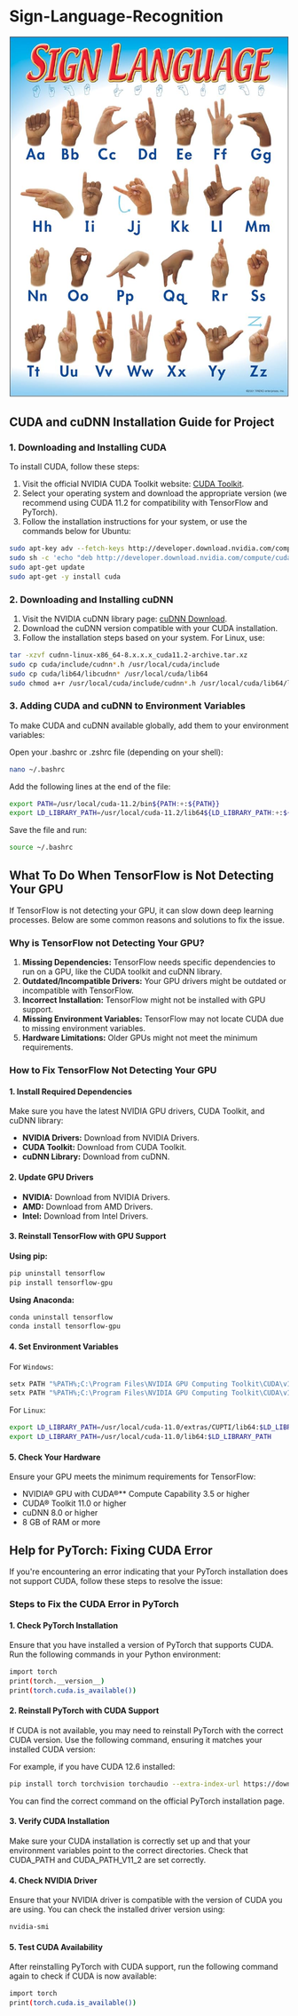 # Sign-Language-Recognition

<img src="https://github.com/talfig/Sign-Language-Recognition/blob/main/ASL.jpg" alt="ASL alphabet">

## CUDA and cuDNN Installation Guide for Project

### 1. Downloading and Installing CUDA

To install CUDA, follow these steps:

1. Visit the official NVIDIA CUDA Toolkit website: [CUDA Toolkit](https://developer.nvidia.com/cuda-toolkit).
2. Select your operating system and download the appropriate version (we recommend using CUDA 11.2 for compatibility with TensorFlow and PyTorch).
3. Follow the installation instructions for your system, or use the commands below for Ubuntu:

```bash
sudo apt-key adv --fetch-keys http://developer.download.nvidia.com/compute/cuda/repos/ubuntu1804/x86_64/7fa2af80.pub
sudo sh -c 'echo "deb http://developer.download.nvidia.com/compute/cuda/repos/ubuntu1804/x86_64 /" > /etc/apt/sources.list.d/cuda.list'
sudo apt-get update
sudo apt-get -y install cuda
```

### 2. Downloading and Installing cuDNN

1. Visit the NVIDIA cuDNN library page: [cuDNN Download](https://developer.nvidia.com/cudnn).
2. Download the cuDNN version compatible with your CUDA installation.
3. Follow the installation steps based on your system. For Linux, use:

```bash
tar -xzvf cudnn-linux-x86_64-8.x.x.x_cuda11.2-archive.tar.xz
sudo cp cuda/include/cudnn*.h /usr/local/cuda/include
sudo cp cuda/lib64/libcudnn* /usr/local/cuda/lib64
sudo chmod a+r /usr/local/cuda/include/cudnn*.h /usr/local/cuda/lib64/libcudnn*
```

### 3. Adding CUDA and cuDNN to Environment Variables

To make CUDA and cuDNN available globally, add them to your environment variables:

Open your .bashrc or .zshrc file (depending on your shell):

```bash
nano ~/.bashrc
```

Add the following lines at the end of the file:

```bash
export PATH=/usr/local/cuda-11.2/bin${PATH:+:${PATH}}
export LD_LIBRARY_PATH=/usr/local/cuda-11.2/lib64${LD_LIBRARY_PATH:+:${LD_LIBRARY_PATH}}
```

Save the file and run:

```bash
source ~/.bashrc
```

## What To Do When TensorFlow is Not Detecting Your GPU

If TensorFlow is not detecting your GPU, it can slow down deep learning processes. Below are some common reasons and solutions to fix the issue.

### Why is TensorFlow not Detecting Your GPU?

1. **Missing Dependencies:** TensorFlow needs specific dependencies to run on a GPU, like the CUDA toolkit and cuDNN library.
2. **Outdated/Incompatible Drivers:** Your GPU drivers might be outdated or incompatible with TensorFlow.
3. **Incorrect Installation:** TensorFlow might not be installed with GPU support.
4. **Missing Environment Variables:** TensorFlow may not locate CUDA due to missing environment variables.
5. **Hardware Limitations:** Older GPUs might not meet the minimum requirements.

### How to Fix TensorFlow Not Detecting Your GPU

#### 1. Install Required Dependencies

Make sure you have the latest NVIDIA GPU drivers, CUDA Toolkit, and cuDNN library:

* **NVIDIA Drivers:** Download from NVIDIA Drivers.
* **CUDA Toolkit:** Download from CUDA Toolkit.
* **cuDNN Library:** Download from cuDNN.

#### 2. Update GPU Drivers

* **NVIDIA:** Download from NVIDIA Drivers.
* **AMD:** Download from AMD Drivers.
* **Intel:** Download from Intel Drivers.

#### 3. Reinstall TensorFlow with GPU Support

**Using pip:**

```bash
pip uninstall tensorflow
pip install tensorflow-gpu
```

**Using Anaconda:**

```bash
conda uninstall tensorflow
conda install tensorflow-gpu
```

#### 4. Set Environment Variables

For `Windows`:

```bash
setx PATH "%PATH%;C:\Program Files\NVIDIA GPU Computing Toolkit\CUDA\v11.0\extras\CUPTI\lib64"
setx PATH "%PATH%;C:\Program Files\NVIDIA GPU Computing Toolkit\CUDA\v11.0\bin"
```

For `Linux`:

```bash
export LD_LIBRARY_PATH=/usr/local/cuda-11.0/extras/CUPTI/lib64:$LD_LIBRARY_PATH
export LD_LIBRARY_PATH=/usr/local/cuda-11.0/lib64:$LD_LIBRARY_PATH
```

#### 5. Check Your Hardware

Ensure your GPU meets the minimum requirements for TensorFlow:

* NVIDIA® GPU with CUDA®** Compute Capability 3.5 or higher
* CUDA® Toolkit 11.0 or higher
* cuDNN 8.0 or higher
* 8 GB of RAM or more

## Help for PyTorch: Fixing CUDA Error

If you're encountering an error indicating that your PyTorch installation does not support CUDA, follow these steps to resolve the issue:

### Steps to Fix the CUDA Error in PyTorch

#### 1. Check PyTorch Installation

Ensure that you have installed a version of PyTorch that supports CUDA. Run the following commands in your Python environment:

```bash
import torch
print(torch.__version__)
print(torch.cuda.is_available())
```

#### 2. Reinstall PyTorch with CUDA Support

If CUDA is not available, you may need to reinstall PyTorch with the correct CUDA version. Use the following command, ensuring it matches your installed CUDA version:

For example, if you have CUDA 12.6 installed:

```bash
pip install torch torchvision torchaudio --extra-index-url https://download.pytorch.org/whl/cu126
```

You can find the correct command on the official PyTorch installation page.

#### 3. Verify CUDA Installation

Make sure your CUDA installation is correctly set up and that your environment variables point to the correct directories. Check that CUDA_PATH and CUDA_PATH_V11_2 are set correctly.

#### 4. Check NVIDIA Driver

Ensure that your NVIDIA driver is compatible with the version of CUDA you are using. You can check the installed driver version using:

```bash
nvidia-smi
```

#### 5. Test CUDA Availability

After reinstalling PyTorch with CUDA support, run the following command again to check if CUDA is now available:

```bash
import torch
print(torch.cuda.is_available())
```
